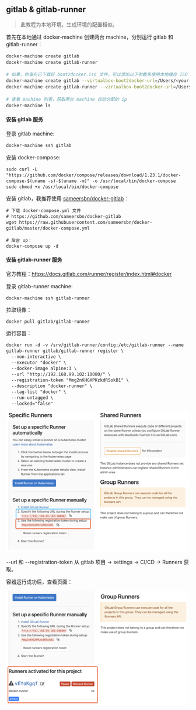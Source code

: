## gitlab & gitlab-runner

> 此教程为本地环境，生成环境的配置相似。

首先在本地通过 docker-machine 创建两台 machine，分别运行 gitlab 和 gitlab-runner：

```bash
docker-machine create gitlab
docekr-machine create gitlab-runner

# 如果，你事先已下载好 boot2docker.iso 文件，可以添加以下参数来使用本地缓存 ISO 文件安装：
docker-machine create gitlab --virtualbox-boot2docker-url=/Users/<your-username>/.docker/machine/cache/boot2docker.iso
docker-machine create gitlab-runner --virtualbox-boot2docker-url=/Users/<your-username>/.docker/machine/cache/boot2docker.iso

# 查看 machine 列表，获取两台 machine 自动分配的 ip
docker-machine ls
```

#### 安装 gitlab 服务

登录 gitlab machine:

```bash
docker-machine ssh gitlab
```

安装 docker-compose:

```
sudo curl -L "https://github.com/docker/compose/releases/download/1.23.1/docker-compose-$(uname -s)-$(uname -m)" -o /usr/local/bin/docker-compose
sudo chmod +x /usr/local/bin/docker-compose
```

安装 gitlab，我推荐使用 [sameersbn/docker-gitlab](https://github.com/sameersbn/docker-gitlab)：
```
# 下载 docker-compose.yml 文件
# https://github.com/sameersbn/docker-gitlab
wget https://raw.githubusercontent.com/sameersbn/docker-gitlab/master/docker-compose.yml

# 后台 up：
docker-compose up -d
```

#### 安装 gitlab-runner 服务

官方教程：https://docs.gitlab.com/runner/register/index.html#docker

登录 gitlab-runner machine:

```
docker-machine ssh gitlab-runner
```

拉取镜像：

```
docker pull gitlab/gitlab-runner
```

运行容器：

```
docker run -d -v /srv/gitlab-runner/config:/etc/gitlab-runner --name gitlab-runner gitlab/gitlab-runner register \
  --non-interactive \
  --executor "docker" \
  --docker-image alpine:3 \
  --url "http://192.168.99.102:10080/" \
  --registration-token "Mmg2nKHGXPKzkdRSokB1" \
  --description "docker-runner" \
  --tag-list "docker" \
  --run-untagged \
  --locked="false"
```
<img src="./images/gitlab-runner-setting.png" width="500" />

--url 和 --registration-token 从 gitlab 项目 -> settings -> CI/CD -> Runners 获取。

容器运行成功后，查看页面：

<img src="./images/gitlab-runner.png" width="500" />




